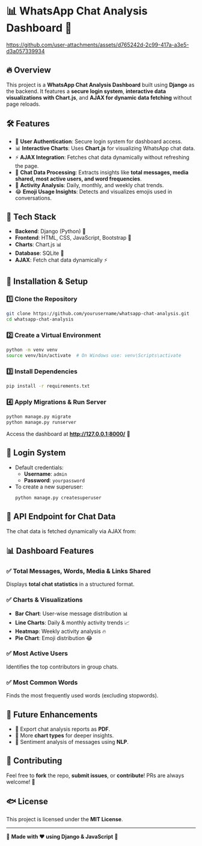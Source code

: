 # 📊 WhatsApp Chat Analysis Dashboard 🚀


https://github.com/user-attachments/assets/d765242d-2c99-417a-a3e5-d3a057339934


## 🔥 Overview
This project is a **WhatsApp Chat Analysis Dashboard** built using **Django** as the backend. It features a **secure login system**, **interactive data visualizations with Chart.js**, and **AJAX for dynamic data fetching** without page reloads.

## 🛠️ Features
- 🔐 **User Authentication**: Secure login system for dashboard access.
- 📊 **Interactive Charts**: Uses **Chart.js** for visualizing WhatsApp chat data.
- ⚡ **AJAX Integration**: Fetches chat data dynamically without refreshing the page.
- 📂 **Chat Data Processing**: Extracts insights like **total messages, media shared, most active users, and word frequencies**.
- 📅 **Activity Analysis**: Daily, monthly, and weekly chat trends.
- 😂 **Emoji Usage Insights**: Detects and visualizes emojis used in conversations.

## 🏢 Tech Stack
- **Backend**: Django (Python) 🐍
- **Frontend**: HTML, CSS, JavaScript, Bootstrap 🎨
- **Charts**: Chart.js 📊
- **Database**: SQLite 👖
- **AJAX**: Fetch chat data dynamically ⚡

## 🚀 Installation & Setup

### 1️⃣ Clone the Repository
```bash
git clone https://github.com/yourusername/whatsapp-chat-analysis.git
cd whatsapp-chat-analysis
```

### 2️⃣ Create a Virtual Environment
```bash
python -m venv venv
source venv/bin/activate  # On Windows use: venv\Scripts\activate
```

### 3️⃣ Install Dependencies
```bash
pip install -r requirements.txt
```

### 4️⃣ Apply Migrations & Run Server
```bash
python manage.py migrate
python manage.py runserver
```
Access the dashboard at **http://127.0.0.1:8000/** 🚀

## 🔐 Login System
- Default credentials:
  - **Username**: `admin`
  - **Password**: `yourpassword`
- To create a new superuser:
  ```bash
  python manage.py createsuperuser
  ```

## 📰 API Endpoint for Chat Data
The chat data is fetched dynamically via AJAX from:


## 📊 Dashboard Features

### ✅ Total Messages, Words, Media & Links Shared
Displays **total chat statistics** in a structured format.

### ✅ Charts & Visualizations
- **Bar Chart**: User-wise message distribution 📊
- **Line Charts**: Daily & monthly activity trends 📈
- **Heatmap**: Weekly activity analysis 🔥
- **Pie Chart**: Emoji distribution 😂

### ✅ Most Active Users
Identifies the top contributors in group chats.

### ✅ Most Common Words
Finds the most frequently used words (excluding stopwords).

## 🚀 Future Enhancements
- 📌 Export chat analysis reports as **PDF**.
- 📌 More **chart types** for deeper insights.
- 📌 Sentiment analysis of messages using **NLP**.

## 💖 Contributing
Feel free to **fork** the repo, **submit issues**, or **contribute**! PRs are always welcome! 🚀

## 🐟 License
This project is licensed under the **MIT License**.

---

🔹 **Made with ❤️ using Django & JavaScript** 🔹

